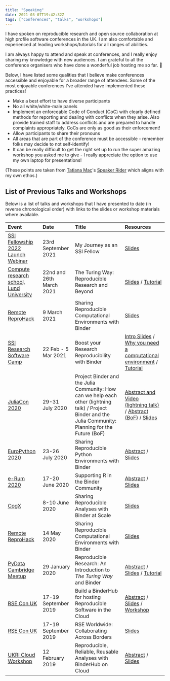```yaml
---
title: "Speaking"
date: 2021-03-07T19:42:32Z
tags: ["conferences", "talks", "workshops"]
---
```


I have spoken on reproducible research and open source collaboration at high profile software conferences in the UK.
I am also comfortable and experienced at leading workshops/tutorials for all ranges of abilities.

I am always happy to attend and speak at conferences, and I really enjoy sharing my knowledge with new audiences.
I am grateful to all the conference organisers who have done a wonderful job hosting me so far. :open_hands:

Below, I have listed some qualities that I believe make conferences accessible and enjoyable for a broader range of attendees.
Some of the most enjoyable conferences I've attended have implemented these practices!

- Make a best effort to have diverse participants
- No all white/white-male panels
- Implement an enforceable Code of Conduct (CoC) with clearly defined methods for reporting and dealing with conflicts when they arise. Also provide trained staff to address conflicts and are prepared to handle complaints appropriately. CoCs are only as good as their enforcement!
- Allow participants to share their pronouns
- All areas that are part of the conference must be accessible - remember folks may decide to not self-identify!
- It can be really difficult to get the right set up to run the super amazing workshop you asked me to give - I really appreciate the option to use my own laptop for presentations!

(These points are taken from [Tatiana Mac](https://tatianamac.com/speaking/)'s [Speaker Rider](https://gist.github.com/tatianamac/493ca668ee7f7c07a5b282f6d9132552) which aligns with my own ethos.)

## List of Previous Talks and Workshops

Below is a list of talks and workshops that I have presented to date (in reverse chronological order) with links to the slides or workshop materials where available.

Event | Date | Title | Resources
| :--- | :--- | :--- | :--- |
[SSI Fellowship 2022 Launch Webinar](https://software.ac.uk/fellowship-programme/2022/webinar) | 23rd September 2021 | My Journey as an SSI Fellow | [Slides](https://docs.google.com/presentation/d/1T5wEiE1NsADtojuraPxuJnwOFwGmzm9QdLVlB-2Vt3U/edit?usp=sharing)
[Compute research school, Lund University](https://compute.lu.se) | 22nd and 26th March 2021 | The Turing Way: Reproducible Research and Beyond | [Slides](https://doi.org/10.5281/zenodo.4625923) / [Tutorial](http://bit.ly/zero-to-binder-python)
[Remote ReproHack](https://openworking.wordpress.com/2020/08/05/remote-reprohacking/) | 9 March 2021 | Sharing Reproducible Computational Environments with Binder | [Slides](https://doi.org/10.5281/zenodo.3826151)
[SSI Research Software Camp](https://software.ac.uk/RSCamp-research-accessibility) | 22 Feb - 5 Mar 2021 | Boost your Research Reproducibility with Binder | [Intro Slides](https://doi.org/10.5281/zenodo.4570595) / [Why you need a computational environment](https://doi.org/10.5281/zenodo.4573145) / [Tutorial](http://bit.ly/zero-to-binder-python)
[JuliaCon 2020](https://juliacon.org/2020/) | 29-31 July 2020 | Project Binder and the Julia Community: How can we help each other (lightning talk) / Project Binder and the Julia Community: Planning for the Future (BoF) | [Abstract and Video (lightning talk)](https://live.juliacon.org/talk/GVFYUF) / [Abstract (BoF)](https://live.juliacon.org/talk/QF8BC7) / [Slides](https://doi.org/10.5281/zenodo.3956320)
[EuroPython 2020](https://ep2020.europython.eu/) | 23-26 July 2020 | Sharing Reproducible Python Environments with Binder | [Abstract](https://ep2020.europython.eu/talks/BqQBN6J-sharing-reproducible-python-environments-with-binder/) / [Slides](https://doi.org/10.5281/zenodo.3937310)
[e-Rum 2020](https://2020.erum.io) | 17-20 June 2020 | Supporting R in the Binder Community | [Abstract](https://github.com/sgibson91/ssi-fellowship/blob/main/talks/abstracts/eRum2020.md) / [Slides](https://doi.org/10.5281/zenodo.3895699)
[CogX](https://cogx.co) | 8-10 June 2020 | Sharing Reproducible Analyses with Binder at Scale | [Slides](https://doi.org/10.5281/zenodo.3885704)
[Remote ReproHack](https://n8cir.org.uk/events/remote-reprohack/) | 14 May 2020 | Sharing Reproducible Computational Environments with Binder | [Slides](https://doi.org/10.5281/zenodo.3826152)
[PyData Cambridge Meetup](https://www.meetup.com/PyData-Cambridge-Meetup/events/267902974/) | 29 January 2020 | Reproducible Research: An Introduction to _The Turing Way_ and Binder | [Abstract](https://github.com/alan-turing-institute/the-turing-way/blob/master/conferences/abstracts/pydata_cam_abstract.md) / [Slides](https://doi.org/10.5281/zenodo.3628296) / [Tutorial](https://bit.ly/zero-to-binder-python)
[RSE Con UK](https://rse.ac.uk/conf2019/) | 17-19 September 2019 | Build a BinderHub for hosting Reproducible Software in the Cloud | [Abstract](https://github.com/alan-turing-institute/the-turing-way/blob/master/conferences/abstracts/RSECon19-BinderHub-workshop-application.md) / [Slides](https://zenodo.org/record/3404774#.XZzZVOdKgWo) / [Workshop](https://bit.ly/zero-to-binderhub-workshop)
[RSE Con UK](https://rse.ac.uk/conf2019/) | 17-19 September 2019 | RSE Worldwide: Collaborating Across Borders | [Slides](https://zenodo.org/record/3377380#.XZzZ3udKgWo)
[UKRI Cloud Workshop](https://cloud.ac.uk/workshops/feb2019/) | 12 February 2019 | Reproducible, Reliable, Reusable Analyses with BinderHub on Cloud | [Abstract](https://github.com/alan-turing-institute/the-turing-way/blob/master/conferences/abstracts/UKRI-cloud-workshop-abstract.md) / [Slides](https://github.com/alan-turing-institute/the-turing-way/blob/master/conferences/presentations/UKRI_cloud_2019-02-12/UKRI_cloud_demo_2019-02-12.md)
